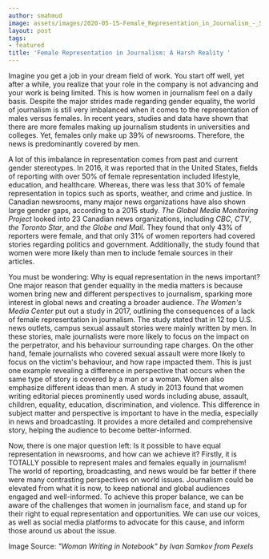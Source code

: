 ```yaml
---
author: smahmud
image: assets/images/2020-05-15-Female_Representation_in_Journalism_-_Sanaa_Mahmud_photo.jpg
layout: post
tags:
- featured
title: 'Female Representation in Journalism: A Harsh Reality '
---
```


Imagine you get a job in your dream field of work. You start off well,
yet after a while, you realize that your role in the company is not
advancing and your work is being limited. This is how women in
journalism feel on a daily basis. Despite the major strides made
regarding gender equality, the world of journalism is still very
imbalanced when it comes to the representation of males versus females.
In recent years, studies and data have shown that there are more females
making up journalism students in universities and colleges. Yet, females
only make up 39% of newsrooms. Therefore, the news is predominantly
covered by men. 

A lot of this imbalance in representation comes from past and current
gender stereotypes. In 2016, it was reported that in the United States,
fields of reporting with over 50% of female representation included
lifestyle, education, and healthcare. Whereas, there was less that 30%
of female representation in topics such as sports, weather, and crime
and justice. In Canadian newsrooms, many major news organizations have
also shown large gender gaps, according to a 2015 study. *The Global
Media Monitoring Project* looked into 23 Canadian news organizations,
including *CBC*, *CTV*, *the Toronto Star*, and *the Globe and Mail*.
They found that only 43% of reporters were female, and that only 31% of
women reporters had covered stories regarding politics and government.
Additionally, the study found that women were more likely than men to
include female sources in their articles. 

You must be wondering: Why is equal representation in the news
important? One major reason that gender equality in the media matters is
because women bring new and different perspectives to journalism,
sparking more interest in global news and creating a broader audience.
*The Women's Media Center* put out a study in 2017, outlining the
consequences of a lack of female representation in journalism. The study
stated that in 12 top U.S. news outlets, campus sexual assault stories
were mainly written by men. In these stories, male journalists were more
likely to focus on the impact on the perpetrator, and his behaviour
surrounding rape charges. On the other hand, female journalists who
covered sexual assault were more likely to focus on the victim's
behaviour, and how rape impacted them. This is just one example
revealing a difference in perspective that occurs when the same type of
story is covered by a man or a woman. Women also emphasize different
ideas than men. A study in 2013 found that women writing editorial
pieces prominently used words including abuse, assault, children,
equality, education, discrimination, and violence. This difference in
subject matter and perspective is important to have in the media,
especially in news and broadcasting. It provides a more detailed and
comprehensive story, helping the audience to become better-informed. 

Now, there is one major question left: Is it possible to have equal
representation in newsrooms, and how can we achieve it? Firstly, it is
TOTALLY possible to represent males and females equally in journalism!
The world of reporting, broadcasting, and news would be far better if
there were many contrasting perspectives on world issues. Journalism
could be elevated from what it is now, to keep national and global
audiences engaged and well-informed. To achieve this proper balance, we
can be aware of the challenges that women in journalism face, and stand
up for their right to equal representation and opportunities. We can use
our voices, as well as social media platforms to advocate for this
cause, and inform those around us about the issue. 

Image Source: *"Woman Writing in Notebook" by Ivan Samkov from Pexels*
